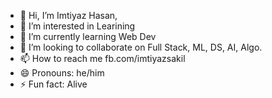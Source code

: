 - 👋 Hi, I’m Imtiyaz Hasan,
- 👀 I’m interested in Learining
- 🌱 I’m currently learning Web Dev
- 💞️ I’m looking to collaborate on Full Stack, ML, DS, AI, Algo.
- 📫 How to reach me fb.com/imtiyazsakil
- 😄 Pronouns: he/him
- ⚡ Fun fact: Alive

<!---
imtiyazsak/imtiyazsak is a ✨ special ✨ repository because its `README.md` (this file) appears on your GitHub profile.
You can click the Preview link to take a look at your changes.
--->
